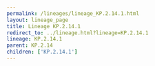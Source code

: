 ```yaml
---
permalink: /lineages/lineage_KP.2.14.1.html
layout: lineage_page
title: Lineage KP.2.14.1
redirect_to: ../lineage.html?lineage=KP.2.14.1
lineage: KP.2.14.1
parent: KP.2.14
children: ['KP.2.14.1']
---
```

